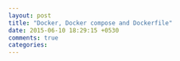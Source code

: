 ```yaml
---
layout: post
title: "Docker, Docker compose and Dockerfile"
date: 2015-06-10 18:29:15 +0530
comments: true
categories: 
---
```

